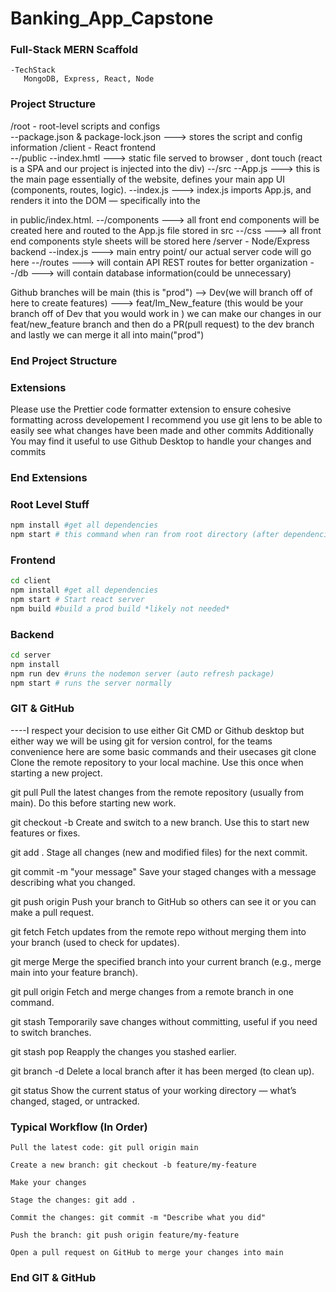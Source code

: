 # Banking_App_Capstone

### Full-Stack MERN Scaffold
    -TechStack
       MongoDB, Express, React, Node 
### 

### Project Structure
/root - root-level scripts and configs  
    --package.json & package-lock.json ---> stores the script and config information 
/client - React frontend  
    --/public
        --index.hmtl ---> static file served to browser , dont touch (react is a SPA and our project is injected into the div) 
    --/src
        --App.js ---> this is the main page essentially of the website, defines your main app UI (components, routes, logic).
        --index.js ---> index.js imports App.js, and renders it into the DOM — specifically into the <div id="root"> in public/index.html.
        --/components ---> all front end components will be created here and routed to the App.js file stored in src
        --/css ---> all front end components style sheets will be stored here
/server - Node/Express backend
    --index.js ---> main entry point/ our actual server code will go here
    --/routes ---> will contain API REST routes for better organization 
    --/db ---> will contain database information(could be unnecessary)


Github branches will be main (this is "prod") --> Dev(we will branch off of here to create features) ---> feat/Im_New_feature (this would be your branch off of Dev that you would work in )
    we can make our changes in our feat/new_feature branch and then do a PR(pull request) to the dev branch and lastly we can merge it all into main("prod")
### End Project Structure

### Extensions
Please use the Prettier code formatter extension to ensure cohesive formatting across developement
I recommend you use git lens to be able to easily see what changes have been made and other commits
Additionally You may find it useful to use Github Desktop to handle your changes and commits
### End Extensions

### Root Level Stuff
```bash
npm install #get all dependencies
npm start # this command when ran from root directory (after dependencies have been installed) will allow simultaneous starting of backend+frontend
```

### Frontend
```bash
cd client
npm install #get all dependencies
npm start # Start react server
npm build #build a prod build *likely not needed*
```
### Backend
```bash
cd server
npm install
npm run dev #runs the nodemon server (auto refresh package)
npm start # runs the server normally
```

### GIT & GitHub
----I respect your decision to use either Git CMD or Github desktop but either way we will be using git for version control, for the teams convenience here are some basic commands and their usecases
git clone <repo-url>
Clone the remote repository to your local machine. Use this once when starting a new project.

git pull
Pull the latest changes from the remote repository (usually from main). Do this before starting new work.

git checkout -b <branch-name>
Create and switch to a new branch. Use this to start new features or fixes.

git add .
Stage all changes (new and modified files) for the next commit.

git commit -m "your message"
Save your staged changes with a message describing what you changed.

git push origin <branch-name>
Push your branch to GitHub so others can see it or you can make a pull request.

git fetch
Fetch updates from the remote repo without merging them into your branch (used to check for updates).

git merge <branch-name>
Merge the specified branch into your current branch (e.g., merge main into your feature branch).

git pull origin <branch-name>
Fetch and merge changes from a remote branch in one command.

git stash
Temporarily save changes without committing, useful if you need to switch branches.

git stash pop
Reapply the changes you stashed earlier.

git branch -d <branch-name>
Delete a local branch after it has been merged (to clean up).

git status
Show the current status of your working directory — what’s changed, staged, or untracked.

### Typical Workflow (In Order)

    Pull the latest code: git pull origin main

    Create a new branch: git checkout -b feature/my-feature

    Make your changes

    Stage the changes: git add .

    Commit the changes: git commit -m "Describe what you did"

    Push the branch: git push origin feature/my-feature

    Open a pull request on GitHub to merge your changes into main
### End GIT & GitHub

